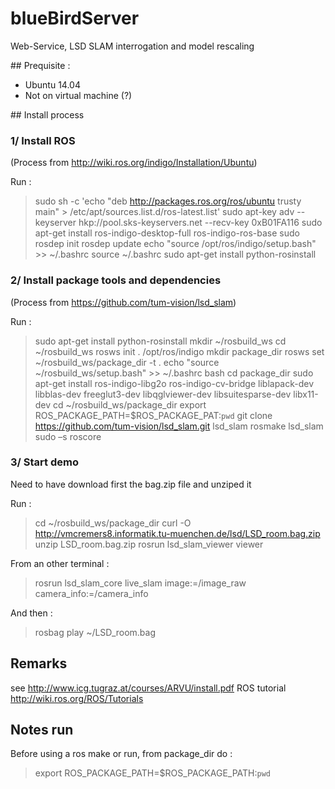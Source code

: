 # blueBirdServer
Web-Service, LSD SLAM interrogation and model rescaling

## Prequisite : 

* Ubuntu 14.04
* Not on virtual machine (?)

## Install process

### 1/ Install ROS

(Process from http://wiki.ros.org/indigo/Installation/Ubuntu)

Run :
> sudo sh -c 'echo "deb http://packages.ros.org/ros/ubuntu trusty main" > /etc/apt/sources.list.d/ros-latest.list'
> sudo apt-key adv --keyserver hkp://pool.sks-keyservers.net --recv-key 0xB01FA116
> sudo apt-get install ros-indigo-desktop-full ros-indigo-ros-base
> sudo rosdep init
> rosdep update
> echo "source /opt/ros/indigo/setup.bash" >> ~/.bashrc
> source ~/.bashrc
> sudo apt-get install python-rosinstall

### 2/ Install package tools and dependencies

(Process from https://github.com/tum-vision/lsd_slam)

Run :
> sudo apt-get install python-rosinstall
> mkdir ~/rosbuild_ws
> cd ~/rosbuild_ws
> rosws init . /opt/ros/indigo
> mkdir package_dir
> rosws set ~/rosbuild_ws/package_dir -t .
> echo "source ~/rosbuild_ws/setup.bash" >> ~/.bashrc
> bash
> cd package_dir
> sudo apt-get install ros-indigo-libg2o ros-indigo-cv-bridge liblapack-dev libblas-dev freeglut3-dev libqglviewer-dev libsuitesparse-dev libx11-dev
> cd ~/rosbuild_ws/package_dir
> export ROS_PACKAGE_PATH=$ROS_PACKAGE_PAT:`pwd`
> git clone https://github.com/tum-vision/lsd_slam.git lsd_slam
> rosmake lsd_slam
> sudo –s roscore

### 3/ Start demo

Need to have download first the bag.zip file and unziped it

Run :
> cd ~/rosbuild_ws/package_dir
> curl -O http://vmcremers8.informatik.tu-muenchen.de/lsd/LSD_room.bag.zip
> unzip LSD_room.bag.zip
> rosrun lsd_slam_viewer viewer

From an other terminal :
> rosrun lsd_slam_core live_slam image:=/image_raw camera_info:=/camera_info

And then :
> rosbag play ~/LSD_room.bag

## Remarks

see http://www.icg.tugraz.at/courses/ARVU/install.pdf
ROS tutorial http://wiki.ros.org/ROS/Tutorials

## Notes run
Before using a ros make or run, from package_dir do :
> export ROS_PACKAGE_PATH=$ROS_PACKAGE_PATH:`pwd`
